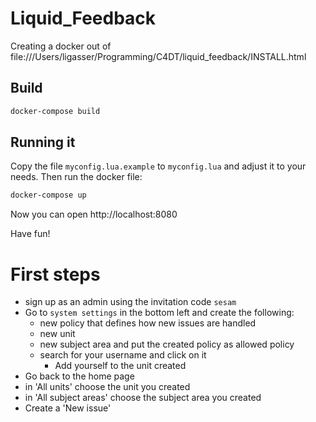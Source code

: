 # Liquid_Feedback

Creating a docker out of file:///Users/ligasser/Programming/C4DT/liquid_feedback/INSTALL.html

## Build

```bash
docker-compose build
```

## Running it

Copy the file `myconfig.lua.example` to `myconfig.lua` and adjust it to your needs.
Then run the docker file:

```bash
docker-compose up
```

Now you can open http://localhost:8080

Have fun!

# First steps

- sign up as an admin using the invitation code `sesam`
- Go to `system settings` in the bottom left and create the following:
  - new policy that defines how new issues are handled
  - new unit
  - new subject area and put the created policy as allowed policy
  - search for your username and click on it
    - Add yourself to the unit created
- Go back to the home page
- in 'All units' choose the unit you created
- in 'All subject areas' choose the subject area you created
- Create a 'New issue'
